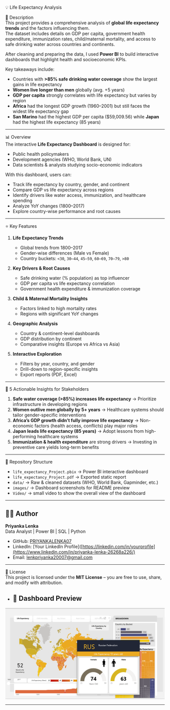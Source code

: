 💡 Life Expectancy Analysis

📌 Description  
This project provides a comprehensive analysis of **global life expectancy trends** and the factors influencing them.  
The dataset includes details on GDP per capita, government health expenditure, immunization rates, child/maternal mortality, and access to safe drinking water across countries and continents.

After cleaning and preparing the data, I used **Power BI** to build interactive dashboards that highlight health and socioeconomic KPIs.  

Key takeaways include:  
- Countries with **>85% safe drinking water coverage** show the largest gains in life expectancy  
- **Women live longer than men** globally (avg. +5 years)  
- **GDP per capita** strongly correlates with life expectancy but varies by region  
- **Africa** had the longest GDP growth (1960–2001) but still faces the widest life expectancy gap  
- **San Marino** had the highest GDP per capita ($59,009.56) while **Japan** had the highest life expectancy (85 years)  

---

📊 Overview  
The interactive **Life Expectancy Dashboard** is designed for:  
- Public health policymakers  
- Development agencies (WHO, World Bank, UN)  
- Data scientists & analysts studying socio-economic indicators  

With this dashboard, users can:  
- Track life expectancy by country, gender, and continent  
- Compare GDP vs life expectancy across regions  
- Identify drivers like water access, immunization, and healthcare spending  
- Analyze YoY changes (1800–2017)  
- Explore country-wise performance and root causes  

---

⭐ Key Features  

1. **Life Expectancy Trends**  
   - Global trends from 1800–2017  
   - Gender-wise differences (Male vs Female)  
   - Country buckets: `<30`, `30–44`, `45–59`, `60–69`, `70–79`, `>80`  

2. **Key Drivers & Root Causes**  
   - Safe drinking water (% population) as top influencer  
   - GDP per capita vs life expectancy correlation  
   - Government health expenditure & immunization coverage  

3. **Child & Maternal Mortality Insights**  
   - Factors linked to high mortality rates  
   - Regions with significant YoY changes  

4. **Geographic Analysis**  
   - Country & continent-level dashboards  
   - GDP distribution by continent  
   - Comparative insights (Europe vs Africa vs Asia)  

5. **Interactive Exploration**  
   - Filters by year, country, and gender  
   - Drill-down to region-specific insights  
   - Export reports (PDF, Excel)  

---

📌 5 Actionable Insights for Stakeholders  

1. **Safe water coverage (>85%) increases life expectancy** → Prioritize infrastructure in developing regions  
2. **Women outlive men globally by 5+ years** → Healthcare systems should tailor gender-specific interventions  
3. **Africa’s GDP growth didn’t fully improve life expectancy** → Non-economic factors (health access, conflicts) play major roles  
4. **Japan leads life expectancy (85 years)** → Adopt lessons from high-performing healthcare systems  
5. **Immunization & health expenditure** are strong drivers → Investing in preventive care yields long-term benefits  

---

📂 Repository Structure  

- `life_expectancy_Project.pbix` → Power BI interactive dashboard  
- `life_expectancy_Project.pdf` → Exported static report  
- `data/` → Raw & cleaned datasets (WHO, World Bank, Gapminder, etc.)  
- `images/` → Dashboard screenshots for README preview
- `Video/` → small video to show the overall view of the dashboard


---

## 👩‍💻 Author  

**Priyanka Lenka**  
Data Analyst | Power BI | SQL | Python  

- GitHub: [PRIYANKALENKA07](https://github.com/PRIYANKALENKA07)  
- LinkedIn: [Your LinkedIn Profile]([https://linkedin.com/in/yourprofile](https://www.linkedin.com/in/priyanka-lenka-26268a226/)  
- Email: lenkpriyanka20007@gmail.com



---

📜 License  
This project is licensed under the **MIT License** – you are free to use, share, and modify with attribution.  

- ## 📸 Dashboard Preview
![Dashboard Demo](https://github.com/PRIYANKALENKA07/Life-Expectancy/blob/main/Image.png?raw=true)

---
